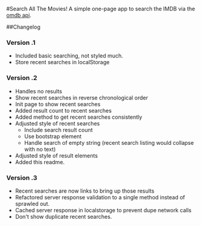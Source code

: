 #Search All The Movies!
A simple one-page app to search the IMDB via the [omdb api](http://www.omdbapi.com/).

##Changelog

### Version .1
- Included basic searching, not styled much. 
- Store recent searches in localStorage

### Version .2
- Handles no results
- Show recent searches in reverse chronological order
- Init page to show recent searches
- Added result count to recent searches
- Added method to get recent searches consistently
- Adjusted style of recent searches
    - Include search result count
    - Use bootstrap element
    - Handle search of empty string (recent search listing would collapse with no text)
- Adjusted style of result elements 
- Added this readme.

### Version .3
- Recent searches are now links to bring up those results
- Refactored server response validation to a single method instead of sprawled out. 
- Cached server response in localstorage to prevent dupe network calls
- Don't show duplicate recent searches.